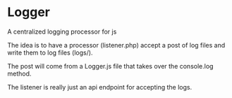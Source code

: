 Logger
======

A centralized logging processor for js 



The idea is to have a processor (listener.php) accept a post of log files and write them to log files (logs/). 

The post will come from a Logger.js file that takes over the console.log method.

The listener is really just an api endpoint for accepting the logs.
